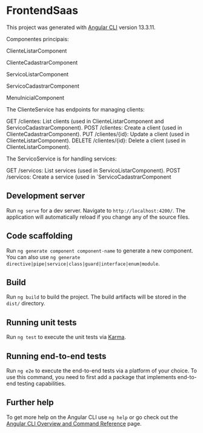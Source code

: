 # FrontendSaas

This project was generated with [Angular CLI](https://github.com/angular/angular-cli) version 13.3.11.

Componentes principais:

ClienteListarComponent

ClienteCadastrarComponent

ServicoListarComponent

ServicoCadastrarComponent

MenuInicialComponent

The ClienteService has endpoints for managing clients:

GET /clientes: List clients (used in ClienteListarComponent and ServicoCadastrarComponent).
POST /clientes: Create a client (used in ClienteCadastrarComponent).
PUT /clientes/{id}: Update a client (used in ClienteListarComponent).
DELETE /clientes/{id}: Delete a client (used in ClienteListarComponent).

The ServicoService is for handling services:

GET /servicos: List services (used in ServicoListarComponent).
POST /servicos: Create a service (used in `ServicoCadastrarComponent

## Development server

Run `ng serve` for a dev server. Navigate to `http://localhost:4200/`. The application will automatically reload if you change any of the source files.

## Code scaffolding

Run `ng generate component component-name` to generate a new component. You can also use `ng generate directive|pipe|service|class|guard|interface|enum|module`.

## Build

Run `ng build` to build the project. The build artifacts will be stored in the `dist/` directory.

## Running unit tests

Run `ng test` to execute the unit tests via [Karma](https://karma-runner.github.io).

## Running end-to-end tests

Run `ng e2e` to execute the end-to-end tests via a platform of your choice. To use this command, you need to first add a package that implements end-to-end testing capabilities.

## Further help

To get more help on the Angular CLI use `ng help` or go check out the [Angular CLI Overview and Command Reference](https://angular.io/cli) page.
